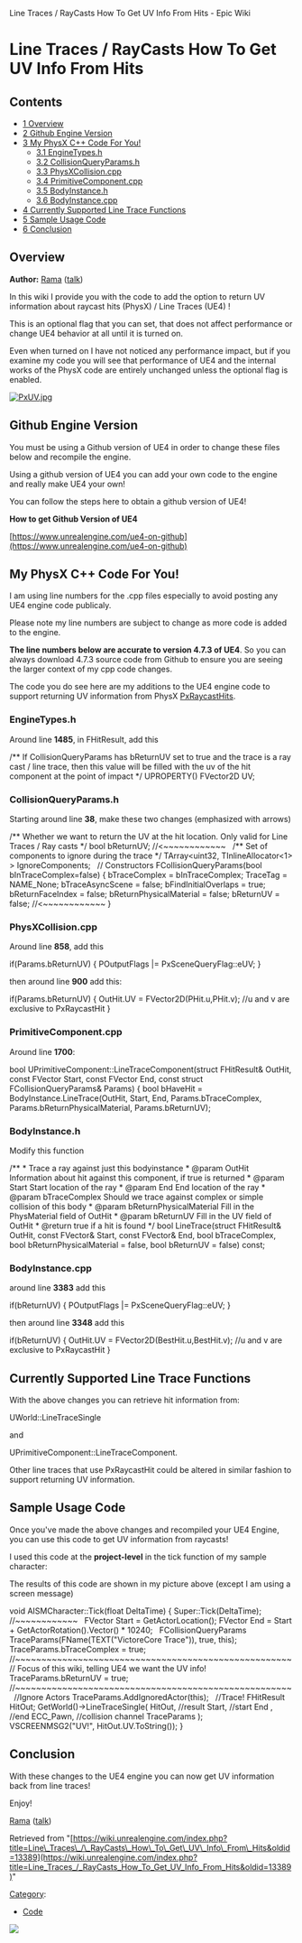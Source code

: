 Line Traces / RayCasts How To Get UV Info From Hits - Epic Wiki                    

Line Traces / RayCasts How To Get UV Info From Hits
===================================================

Contents
--------

*   [1 Overview](#Overview)
*   [2 Github Engine Version](#Github_Engine_Version)
*   [3 My PhysX C++ Code For You!](#My_PhysX_C.2B.2B_Code_For_You.21)
    *   [3.1 EngineTypes.h](#EngineTypes.h)
    *   [3.2 CollisionQueryParams.h](#CollisionQueryParams.h)
    *   [3.3 PhysXCollision.cpp](#PhysXCollision.cpp)
    *   [3.4 PrimitiveComponent.cpp](#PrimitiveComponent.cpp)
    *   [3.5 BodyInstance.h](#BodyInstance.h)
    *   [3.6 BodyInstance.cpp](#BodyInstance.cpp)
*   [4 Currently Supported Line Trace Functions](#Currently_Supported_Line_Trace_Functions)
*   [5 Sample Usage Code](#Sample_Usage_Code)
*   [6 Conclusion](#Conclusion)

Overview
--------

**Author:** [Rama](/User:Rama "User:Rama") ([talk](/User_talk:Rama "User talk:Rama"))

In this wiki I provide you with the code to add the option to return UV information about raycast hits (PhysX) / Line Traces (UE4) !

This is an optional flag that you can set, that does not affect performance or change UE4 behavior at all until it is turned on.

Even when turned on I have not noticed any performance impact, but if you examine my code you will see that performance of UE4 and the internal works of the PhysX code are entirely unchanged unless the optional flag is enabled.

[![PxUV.jpg](https://d3ar1piqh1oeli.cloudfront.net/f/f8/PxUV.jpg/900px-PxUV.jpg)](/File:PxUV.jpg)

Github Engine Version
---------------------

You must be using a Github version of UE4 in order to change these files below and recompile the engine.

Using a github version of UE4 you can add your own code to the engine and really make UE4 your own!

You can follow the steps here to obtain a github version of UE4!

**How to get Github Version of UE4**

[https://www.unrealengine.com/ue4-on-github](https://www.unrealengine.com/ue4-on-github)

My PhysX C++ Code For You!
--------------------------

I am using line numbers for the .cpp files especially to avoid posting any UE4 engine code publicaly.

Please note my line numbers are subject to change as more code is added to the engine.

**The line numbers below are accurate to version 4.7.3 of UE4**. So you can always download 4.7.3 source code from Github to ensure you are seeing the larger context of my cpp code changes.

The code you do see here are my additions to the UE4 engine code to support returning UV information from PhysX [PxRaycastHits](http://docs.nvidia.com/gameworks/content/gameworkslibrary/physx/apireference/files/structPxRaycastHit.html).

### EngineTypes.h

Around line **1485**, in FHitResult, add this

/\*\* If CollisionQueryParams has bReturnUV set to true and the trace is a ray cast / line trace, then this value will be filled with the uv of the hit component at the point of impact \*/
UPROPERTY()
FVector2D UV;

### CollisionQueryParams.h

Starting around line **38**, make these two changes (emphasized with arrows)

/\*\* Whether we want to return the UV at the hit location. Only valid for Line Traces / Ray casts \*/
bool bReturnUV;       					//<~~~~~~~~~~~~
 
/\*\* Set of components to ignore during the trace \*/
TArray<uint32, TInlineAllocator<1\> \> IgnoreComponents;
 
// Constructors
FCollisionQueryParams(bool bInTraceComplex\=false)
{
	bTraceComplex \= bInTraceComplex;
	TraceTag \= NAME\_None;
	bTraceAsyncScene \= false;
	bFindInitialOverlaps \= true;
	bReturnFaceIndex \= false;
	bReturnPhysicalMaterial \= false;
	bReturnUV \= false;				//<~~~~~~~~~~~~
}

### PhysXCollision.cpp

Around line **858**, add this

if(Params.bReturnUV)
{
	POutputFlags |\= PxSceneQueryFlag::eUV;
}

then around line **900** add this:

if(Params.bReturnUV)
{
	OutHit.UV \= FVector2D(PHit.u,PHit.v); //u and v are exclusive to PxRaycastHit
}

### PrimitiveComponent.cpp

Around line **1700**:

bool UPrimitiveComponent::LineTraceComponent(struct FHitResult& OutHit, const FVector Start, const FVector End, const struct FCollisionQueryParams& Params)
{
	bool bHaveHit \= BodyInstance.LineTrace(OutHit, Start, End, Params.bTraceComplex, Params.bReturnPhysicalMaterial, Params.bReturnUV);

### BodyInstance.h

Modify this function

/\*\* 
 \*  Trace a ray against just this bodyinstance
 \*  @param  OutHit					Information about hit against this component, if true is returned
 \*  @param  Start					Start location of the ray
 \*  @param  End						End location of the ray
 \*	@param	bTraceComplex			Should we trace against complex or simple collision of this body
 \*  @param bReturnPhysicalMaterial	Fill in the PhysMaterial field of OutHit
 \*  @param bReturnUV					Fill in the UV field of OutHit
 \*  @return true if a hit is found
 \*/
bool LineTrace(struct FHitResult& OutHit, const FVector& Start, const FVector& End, bool bTraceComplex, bool bReturnPhysicalMaterial \= false, bool bReturnUV \= false) const;

### BodyInstance.cpp

around line **3383** add this

if(bReturnUV)
{
	POutputFlags |\= PxSceneQueryFlag::eUV;
}

then around line **3348** add this

if(bReturnUV)
{
	OutHit.UV \= FVector2D(BestHit.u,BestHit.v); //u and v are exclusive to PxRaycastHit
}

Currently Supported Line Trace Functions
----------------------------------------

With the above changes you can retrieve hit information from:

 UWorld::LineTraceSingle

and

 UPrimitiveComponent::LineTraceComponent.

Other line traces that use PxRaycastHit could be altered in similar fashion to support returning UV information.

Sample Usage Code
-----------------

Once you've made the above changes and recompiled your UE4 Engine, you can use this code to get UV information from raycasts!

I used this code at the **project-level** in the tick function of my sample character:

The results of this code are shown in my picture above (except I am using a screen message)

void AISMCharacter::Tick(float DeltaTime)
{
	Super::Tick(DeltaTime);
	//~~~~~~~~~~~~
 
	FVector Start	\= GetActorLocation();
	FVector End 	\= Start + GetActorRotation().Vector() \* 10240;
 
	FCollisionQueryParams TraceParams(FName(TEXT("VictoreCore Trace")), true, this);
	TraceParams.bTraceComplex \= true;
 
	//~~~~~~~~~~~~~~~~~~~~~~~~~~~~~~~~~~~~~~~~~~~~~~~~~~~~~
	// Focus of this wiki, telling UE4 we want the UV info!
	TraceParams.bReturnUV \= true;
	//~~~~~~~~~~~~~~~~~~~~~~~~~~~~~~~~~~~~~~~~~~~~~~~~~~~~~
 
	//Ignore Actors
	TraceParams.AddIgnoredActor(this);
 
	//Trace!
        FHitResult HitOut;
	GetWorld()\-\>LineTraceSingle(
		HitOut,		//result
		Start,	//start
		End , //end
		ECC\_Pawn, //collision channel
		TraceParams
	);
 
	VSCREENMSG2("UV!", HitOut.UV.ToString());
}

Conclusion
----------

With these changes to the UE4 engine you can now get UV information back from line traces!

Enjoy!

[Rama](/User:Rama "User:Rama") ([talk](/User_talk:Rama "User talk:Rama"))

Retrieved from "[https://wiki.unrealengine.com/index.php?title=Line\_Traces\_/\_RayCasts\_How\_To\_Get\_UV\_Info\_From\_Hits&oldid=13389](https://wiki.unrealengine.com/index.php?title=Line_Traces_/_RayCasts_How_To_Get_UV_Info_From_Hits&oldid=13389)"

[Category](/Special:Categories "Special:Categories"):

*   [Code](/Category:Code "Category:Code")

  ![](https://tracking.unrealengine.com/track.png)